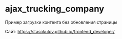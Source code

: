 # ajax_trucking_company
Пример загрузки контента без обновления страницы

Сайт: https://stasokulov.github.io/frontend_developer/
